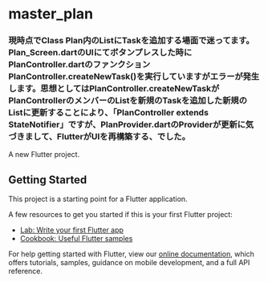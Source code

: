 # master_plan

### 現時点でClass Plan内のList<Task>にTaskを追加する場面で迷ってます。Plan_Screen.dartのUIにてボタンプレスした時にPlanController.dartのファンクション　PlanController.createNewTask()を実行していますがエラーが発生します。思想としてはPlanController.createNewTaskがPlanControllerのメンバーのList<Plan>を新規のTaskを追加した新規のList<Plan>に更新することにより、「PlanController extends StateNotifier」ですが、PlanProvider.dartのProviderが更新に気づきまして、FlutterがUIを再構築する、でした。

A new Flutter project.

## Getting Started

This project is a starting point for a Flutter application.

A few resources to get you started if this is your first Flutter project:

- [Lab: Write your first Flutter app](https://flutter.dev/docs/get-started/codelab)
- [Cookbook: Useful Flutter samples](https://flutter.dev/docs/cookbook)

For help getting started with Flutter, view our
[online documentation](https://flutter.dev/docs), which offers tutorials,
samples, guidance on mobile development, and a full API reference.
